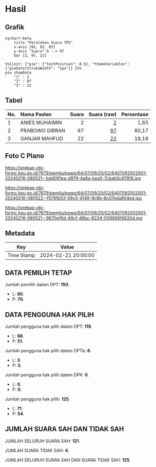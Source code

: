# Hasil

## Grafik

```mermaid
xychart-beta
    title "Perolehan Suara TPS"
    x-axis [01, 02, 03]
    y-axis "Suara" 0 --> 97
    bar [2, 97, 22]
```

```mermaid
%%{init: {"pie": {"textPosition": 0.5}, "themeVariables": {"pieOuterStrokeWidth": "5px"}} }%%
pie showData
    "1" : 2
    "2" : 97
    "3" : 22
```

## Tabel

| No. | Nama Paslon    | Suara | Suara (raw) | Persentase |
|:--- |:-------------- | -----:| -----------:| ----------:|
| 1   | ANIES MUHAIMIN | 2     | [2][p-1]    | 1,65       |
| 2   | PRABOWO GIBRAN | 97    | [97][p-2]   | 80,17      |
| 3   | GANJAR MAHFUD  | 22    | [22][p-3]   | 18,18      |


[p-1]: https://github.com/gigit-pemilu/pemilu-2024-64-kalimantan-timur/blob/main/pilpres/hitung-suara/sub/64-kalimantan-timur/sub/07-kutai-barat/sub/09-muara-lawa/sub/2002-lotaq/sub/001-tps/sub/paslon-1.txt
[p-2]: https://github.com/gigit-pemilu/pemilu-2024-64-kalimantan-timur/blob/main/pilpres/hitung-suara/sub/64-kalimantan-timur/sub/07-kutai-barat/sub/09-muara-lawa/sub/2002-lotaq/sub/001-tps/sub/paslon-2.txt
[p-3]: https://github.com/gigit-pemilu/pemilu-2024-64-kalimantan-timur/blob/main/pilpres/hitung-suara/sub/64-kalimantan-timur/sub/07-kutai-barat/sub/09-muara-lawa/sub/2002-lotaq/sub/001-tps/sub/paslon-3.txt

## Foto C Plano

https://sirekap-obj-formc.kpu.go.id/7679/pemilu/ppwp/64/07/09/20/02/6407092002001-20240216-080521--bdd091ea-d979-4a6a-bea5-7cbeb0c978f8.jpg

https://sirekap-obj-formc.kpu.go.id/7679/pemilu/ppwp/64/07/09/20/02/6407092002001-20240216-080522--f576fb53-59c0-4149-9c6b-8c07eda804ed.jpg

https://sirekap-obj-formc.kpu.go.id/7679/pemilu/ppwp/64/07/09/20/02/6407092002001-20240216-080521--9670ef6d-49cf-46bc-8234-009666f6620d.jpg


## Metadata

| Key        | Value               |
| ---------- | ------------------- |
| Time Stamp | 2024-02-21 20:00:00 |


## DATA PEMILIH TETAP

Jumlah pemilih dalam DPT: **150**.
 * L: **80**.
 * P: **70**.

## DATA PENGGUNA HAK PILIH

Jumlah pengguna hak pilih dalam DPT: **119**.
 * L: **68**.
 * P: **51**.

Jumlah pengguna hak pilih dalam DPTb: **6**.
 * L: **3**.
 * P: **3**.

Jumlah pengguna hak pilih dalam DPK: **0**.
 * L: **0**.
 * P: **0**.

Jumlah pengguna hak pilih: **125**.
 * L: **71**.
 * P: **54**.

## JUMLAH SUARA SAH DAN TIDAK SAH

JUMLAH SELURUH SUARA SAH: **121**.

JUMLAH SUARA TIDAK SAH: **4**.

JUMLAH SELURUH SUARA SAH DAN SUARA TIDAK SAH: **125**.


